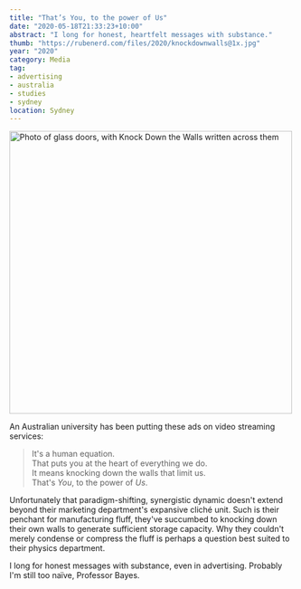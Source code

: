 ```yaml
---
title: "That’s You, to the power of Us"
date: "2020-05-18T21:33:23+10:00"
abstract: "I long for honest, heartfelt messages with substance."
thumb: "https://rubenerd.com/files/2020/knockdownwalls@1x.jpg"
year: "2020"
category: Media
tag:
- advertising
- australia
- studies
- sydney
location: Sydney
---
```

<p><img src="https://rubenerd.com/files/2020/knockdownwalls@1x.jpg" srcset="https://rubenerd.com/files/2020/knockdownwalls@1x.jpg 1x, https://rubenerd.com/files/2020/knockdownwalls@2x.jpg 2x" alt="Photo of glass doors, with Knock Down the Walls written across them" style="width:500px" /></p>

An Australian university has been putting these ads on video streaming services:

> It's a human equation.   
> That puts you at the heart of everything we do.   
> It means knocking down the walls that limit us.   
> That's *You*, to the power of *Us*.

Unfortunately that paradigm-shifting, synergistic dynamic doesn't extend beyond their marketing department's expansive cliché unit. Such is their penchant for manufacturing fluff, they've succumbed to knocking down their own walls to generate sufficient storage capacity. Why they couldn't merely condense or compress the fluff is perhaps a question best suited to their physics department.

I long for honest messages with substance, even in advertising. Probably I'm still too naïve, Professor Bayes.

